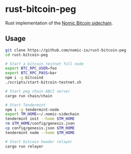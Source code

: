 # rust-bitcoin-peg

Rust implementation of the [Nomic Bitcoin sidechain](https://github.com/nomic-io/bitcoin-peg).


## Usage

```bash
git clone https://github.com/nomic-io/rust-bitcoin-peg
cd rust-bitcoin-peg

# Start a bitcoin testnet full node
export BTC_RPC_USER=foo
export BTC_RPC_PASS=bar
npm i -g bitcoind 
./scripts/start-bitcoin-testnet.sh

# Start peg chain ABCI server
cargo run chain/chain

# Start Tendermint
npm i -g tendermint-node
export TM_HOME=~/.nomic-sidechain
tendermint init --home $TM_HOME
rm $TM_HOME/config/genesis.json
cp config/genesis.json $TM_HOME
tendermint node --home $TM_HOME

# Start bitcoin header relayer
cargo run relayer
```

